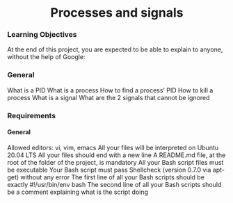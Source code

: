 <h1 align="center">Processes and signals</h1>

### Learning Objectives
At the end of this project, you are expected to be able to explain to anyone, without the help of Google:

### General
What is a PID
What is a process
How to find a process’ PID
How to kill a process
What is a signal
What are the 2 signals that cannot be ignored

### Requirements
#### General
Allowed editors: vi, vim, emacs
All your files will be interpreted on Ubuntu 20.04 LTS
All your files should end with a new line
A README.md file, at the root of the folder of the project, is mandatory
All your Bash script files must be executable
Your Bash script must pass Shellcheck (version 0.7.0 via apt-get) without any error
The first line of all your Bash scripts should be exactly #!/usr/bin/env bash
The second line of all your Bash scripts should be a comment explaining what is the script doing
